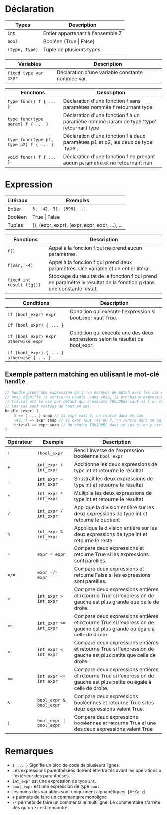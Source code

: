# Déclaration
|**Types**|**Description**|
|---|---|
|`int`|Entier appartenant à l'ensemble Z|
|`bool`|Booléen (True \| False)|
|`(type, type)`|Tuple de plusieurs types|

|**Variables**|**Description**|
|---|---|
|`fixed type var expr`|Déclaration d'une variable constante nommée var.|

|**Fonctions**|**Description**|
|---|---|
|`type func() f { ... }`|Déclaration d'une fonction f sans paramètres nommée f retournant type|
|`type func(type param) f { ... }`|Déclaration d'une fonction f à un paramètre nommé param de type 'type' retournant type|
|`type func(type p1, type p2) f { ... }`|Déclaration d'une fonction f à deux paramètres p1 et p2, les deux de type 'type'.|
|`void func() f { ... }`|Déclaration d'une fonction f ne prenant aucun paramètre et ne retournant rien|

# Expression
|**Litéraux**|**Exemples**|
|---|---|
|Entier |`5, -42, 31, (598), ...`|
|Booléen|True \| False|
|Tuples|(), (expr, expr), (expr, expr, expr, ...), ...|

|**Fonctions**|**Description**|
|---|---|
|`f()`|Appel à la fonction f qui ne prend aucun paramètres.|
|`f(var, -4)`|Appel à la fonction f qui prend deux paramètres. Une variable et un entier litéral.|
|`fixed int result f(g())`|Stockage du résultat de la fonction f qui prend en paramètre le résultat de la fonction g dans une constante result.|

|**Conditions**|**Description**|
|---|---|
|`if (bool_expr) expr`|Condition qui exécute l'expression si bool_expr vaut True.|
|`if (bool_expr) { ... }`||
|`if (bool_expr) expr otherwise expr`|Condition qui exécute une des deux expressions selon le résultat de bool_expr.|
|`if (bool_expr) { ... } otherwise { ... }`||

## Exemple pattern matching en utilisant le mot-clé `handle`
```C
// handle prend une expression qu'il va essayer de match avec les cas décrits dans les accolades.
// snap signifie la sortie du handle. sans snap, la prochaine expression valide sera aussi exécutée.
// trivial est le cas par défaut qui s'exécute TOUJOURS sauf si l'on rencontre un snap avant.
// Les cas sont testées de haut en bas.
handle (expr) {
    5 => { ... } snap // Si expr vaut 5, on rentre dans ce cas
    -42, 7 => expr snap // Si expr vaut -42 OU 7, on rentre dans ce cas
    trivial => expr snap // On rentre TOUJOURS dans ce cas si on y arrive.
}
```

|**Opérateur**|**Exemple**|**Description**|
|---|---|---|
|`!`|`!bool_expr`|Rend l'inverse de l'expression booléenne `bool_expr`|
|`+`|`int_expr + int_expr`|Additionne les deux expressions de type int et retourne le résultat|
|`-`|`int_expr - int_expr`|Soustrait les deux expressions de type int et retourne le résultat|
|`*`|`int_expr * int_expr`|Multiplie les deux expressions de type int et retourne le résultat|
|`/`|`int_expr / int_expr`|Applique la division entière sur les deux expressions de type int et retourne le quotient|
|`%`|`int_expr % int_expr`|Appplique la division entière sur les deux expressions de type int et retourne le reste|
|`=`|`expr = expr`|Compare deux expressions et retourne True si les expressions sont pareilles.
|`=/=`|`expr =/= expr`|Compare deux expressions et retourne False si les expressions sont pareilles.
|`>`|`int_expr > int_expr`| Compare deux expressions entières et retourne True si l'expression de gauche est plus grande que celle de droite.|
|`>=`|`int_expr >= int_expr`| Compare deux expressions entières et retourne True si l'expression de gauche est plus grande ou égale à celle de droite.|
|`<`|`int_expr < int_expr`| Compare deux expressions entières et retourne True si l'expression de gauche est plus petite que celle de droite.|
|`<=`|`int_expr <= int_expr`| Compare deux expressions entières et retourne True si l'expression de gauche est plus petite ou égale à celle de droite.|
|`&`|`bool_expr & bool_expr`| Compare deux expressions booléennes et retourne True si les deux expressions valent True.
|`\|`|`bool_expr \| bool_expr`| Compare deux expressions booléennes et retourne True si une des deux expressions valent True

# Remarques
- `{ ... }` Signifie un bloc de code de plusieurs lignes.
- Les expressions parenthésées doivent être traités avant les opérations à l'extérieur des paranthèses.
- `int_expr` est une expression de type `int`.
- `bool_expr` est une expression de type `bool`.
- les noms des variables sont uniquement alphabétiques. [A-Za-z]
- `#` permets de faire un commentaire monoligne
- `/*` permets de faire un commentaire multiligne. Le commentaire s'arrête dès qu'un `*/` est rencontré.